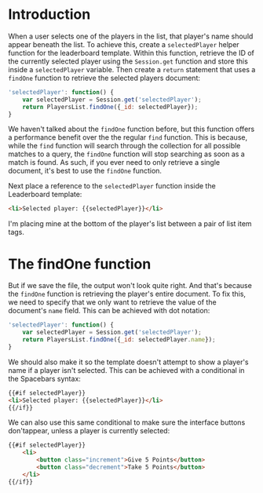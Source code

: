 # Introduction

When a user selects one of the players in the list, that player's name should appear beneath the list. To achieve this, create a `selectedPlayer` helper function for the leaderboard template. Within this function, retrieve the ID of the currently selected player using the `Session.get` function and store this inside a `selectedPlayer` variable. Then create a `return` statement that uses a `findOne` function to retrieve the selected players document:

```js
'selectedPlayer': function() {
	var selectedPlayer = Session.get('selectedPlayer');
	return PlayersList.findOne({_id: selectedPlayer});
}
```

We haven't talked about the `findOne` function before, but this function offers a performance benefit over the the regular `find` function. This is because, while the `find` function will search through the collection for all possible matches to a query, the `findOne` function will stop searching as soon as a match is found. As such, if you ever need to only retrieve a single document, it's best to use the `findOne` function.

Next place a reference to the `selectedPlayer` function inside the Leaderboard template:

```html
<li>Selected player: {{selectedPlayer}}</li>
```

I'm placing mine at the bottom of the player's list between a pair of list item tags.

# The findOne function

But if we save the file, the output won't look quite right. And that's because the `findOne` function is retrieving the player's entire document. To fix this, we need to specify that we only want to retrieve the value of the document's `name` field. This can be achieved with dot notation:

```js
'selectedPlayer': function() {
	var selectedPlayer = Session.get('selectedPlayer');
	return PlayersList.findOne({_id: selectedPlayer.name});
}
```

We should also make it so the template doesn't attempt to show a player's name if a player isn't selected. This can be achieved with a conditional in the Spacebars syntax:

```html
{{#if selectedPlayer}}
<li>Selected player: {{selectedPlayer}}</li>
{{/if}}
```

We can also use this same conditional to make sure the interface buttons don'tappear, unless a player is currently selected:

```html
{{#if selectedPlayer}}
	<li>
		<button class="increment">Give 5 Points</button>
		<button class="decrement">Take 5 Points</button>
	</li>
{{/if}}
```